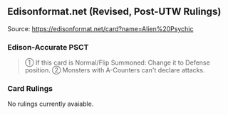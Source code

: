 
## Edisonformat.net (Revised, Post-UTW Rulings)

Source: https://edisonformat.net/card?name=Alien%20Psychic

### Edison-Accurate PSCT

> ① If this card is Normal/Flip Summoned: Change it to Defense position.
> ② Monsters with A-Counters can't declare attacks.

### Card Rulings

No rulings currently avaiable.
            